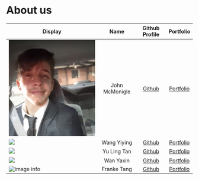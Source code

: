 # About us


Display | Name | Github Profile | Portfolio 
--------|:----:|:--------------:|:---------:
![image info](./team/images/JohnMcMonigle.png) | John McMonigle | [Github](https://github.com/johnmcmonigle) | [Portfolio](team/johnmcmonigle.md)
![](https://archives.bulbagarden.net/media/upload/thumb/e/e2/133Eevee.png/250px-133Eevee.png) | Wang Yiying | [Github](https://github.com/Nineves) | [Portfolio](team/nineves.md)
![](https://static.wikia.nocookie.net/pokemon/images/c/ca/650Chespin.png/revision/latest?cb=20140329054331) | Yu Ling Tan | [Github](https://github.com/hearobe) | [Portfolio](team/yulingtan.md)
![](https://hk.portal-pokemon.com/play/resources/pokedex/img/pm/89719dbcbddd11a1e6bc5f4366e00910a04eaf9f.png) | Wan Yaxin | [Github](https://github.com/YaxinJoy) | [Portfolio](team/WanYaxin.md) |
![image info](./team/images/FrankeTang.png) | Franke Tang | [Github](https://github.com/FTang21) | [Portfolio](team/FTang21.md)


